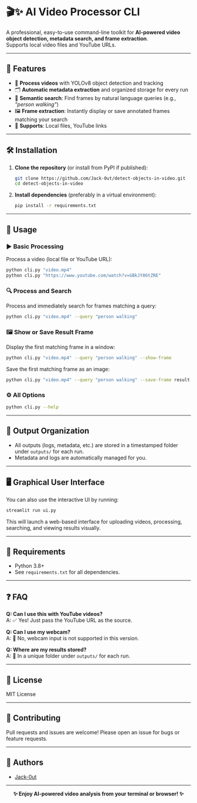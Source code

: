 # 🎬✨ AI Video Processor CLI

A professional, easy-to-use command-line toolkit for **AI-powered video object detection, metadata search, and frame extraction**.  
Supports local video files and YouTube URLs.

---

## 🚀 Features

- 🧠 **Process videos** with YOLOv8 object detection and tracking
- 🗂️ **Automatic metadata extraction** and organized storage for every run
- 🔎 **Semantic search**: Find frames by natural language queries (e.g., _"person walking"_)
- 🖼️ **Frame extraction**: Instantly display or save annotated frames matching your search
- 💾 **Supports**: Local files, YouTube links

---

## 🛠️ Installation

1. **Clone the repository** (or install from PyPI if published):

    ```bash
    git clone https://github.com/Jack-0ut/detect-objects-in-video.git
    cd detect-objects-in-video
    ```

2. **Install dependencies** (preferably in a virtual environment):

    ```bash
    pip install -r requirements.txt
    ```

---

## 🎯 Usage

### ▶️ **Basic Processing**

Process a video (local file or YouTube URL):

```bash
python cli.py "video.mp4"
python cli.py "https://www.youtube.com/watch?v=GBkJY86tZRE"
```

### 🔍 **Process and Search**

Process and immediately search for frames matching a query:

```bash
python cli.py "video.mp4" --query "person walking"
```

### 🖼️ **Show or Save Result Frame**

Display the first matching frame in a window:

```bash
python cli.py "video.mp4" --query "person walking" --show-frame
```

Save the first matching frame as an image:

```bash
python cli.py "video.mp4" --query "person walking" --save-frame result.jpg
```

### ⚙️ **All Options**

```bash
python cli.py --help
```

---

## 📁 Output Organization

- All outputs (logs, metadata, etc.) are stored in a timestamped folder under `outputs/` for each run.
- Metadata and logs are automatically managed for you.

---

## 🖥️ Graphical User Interface

You can also use the interactive UI by running:

```bash
streamlit run ui.py
```

This will launch a web-based interface for uploading videos, processing, searching, and viewing results visually.

---

## 🧩 Requirements

- Python 3.8+
- See `requirements.txt` for all dependencies.

---

## ❓ FAQ

**Q: Can I use this with YouTube videos?**  
A: ✅ Yes! Just pass the YouTube URL as the source.

**Q: Can I use my webcam?**  
A: 🚫 No, webcam input is not supported in this version.

**Q: Where are my results stored?**  
A: 📂 In a unique folder under `outputs/` for each run.

---

## 📄 License

MIT License

---

## 🤝 Contributing

Pull requests and issues are welcome! Please open an issue for bugs or feature requests.

---

## 👤 Authors

- [Jack-0ut](https://github.com/Jack-0ut)

---

<p align="center">
  <b>✨ Enjoy AI-powered video analysis from your terminal or browser! ✨</b>
</p>
